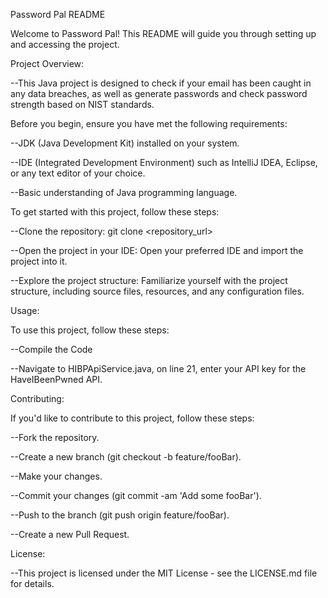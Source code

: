 Password Pal README

Welcome to Password Pal! This README will guide you through setting up and accessing the project.

Project Overview:

--This Java project is designed to check if your email has been caught in any data breaches, as well as generate passwords and check password strength based on NIST standards.

Before you begin, ensure you have met the following requirements:

--JDK (Java Development Kit) installed on your system.

--IDE (Integrated Development Environment) such as IntelliJ IDEA, Eclipse, or any text editor of your choice.

--Basic understanding of Java programming language.

To get started with this project, follow these steps:

--Clone the repository:
 git clone <repository_url>

--Open the project in your IDE: 
 Open your preferred IDE and import the project into it.

--Explore the project structure:
 Familiarize yourself with the project structure, including source files, resources, and any configuration files.

Usage:

To use this project, follow these steps:

--Compile the Code

--Navigate to HIBPApiService.java, on line 21, enter your API key for the HaveIBeenPwned API.

Contributing:

If you'd like to contribute to this project, follow these steps:

--Fork the repository.

--Create a new branch (git checkout -b feature/fooBar).

--Make your changes.

--Commit your changes (git commit -am 'Add some fooBar').

--Push to the branch (git push origin feature/fooBar).

--Create a new Pull Request.

License:

--This project is licensed under the MIT License - see the LICENSE.md file for details.
